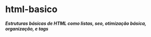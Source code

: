 # html-basico

***Estruturas básicas de HTML como listas, seo, otimização básica, organização, e tags***